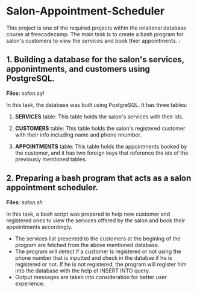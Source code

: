# Salon-Appointment-Scheduler

This project is one of the required projects within the relational database course at freecodecamp. The main task is to create a bash program for salon's customers to view the services and book thier appointments. :


## **1. Building a database for the salon's services, apponintments, and customers using PostgreSQL.**

**Files:** _salon.sql_

In this task, the database was built using PostgreSQL. It has three tables:

1. **SERVICES** table: This table holds the salon's services with their ids.

2. **CUSTOMERS** table: This table holds the salon's registered customer with their info including name and phone nnumber.

3. **APPOINTMENTS** table: This table holds the appointments booked by the customer, and it has two foreign keys that reference the ids of the previously mentioned tables.


## **2. Preparing a bash program that acts as a salon appointment scheduler.**

**Files:** _salon.sh_

In this task, a bash script was prepared to help new customer and registered ones to view the services offered by the salon and book their appointments accordingly. 
- The services list presented to the customers at the begining of the program are fetched from the above mentioned database.
- The program will detect if a customer is registered or not using the phone number that is inputted and check in the databse if he is registered or not. If he is not registered, the program will register him into the database with the help of INSERT INTO query.
- Output messages are taken into consideration for better user experience.


